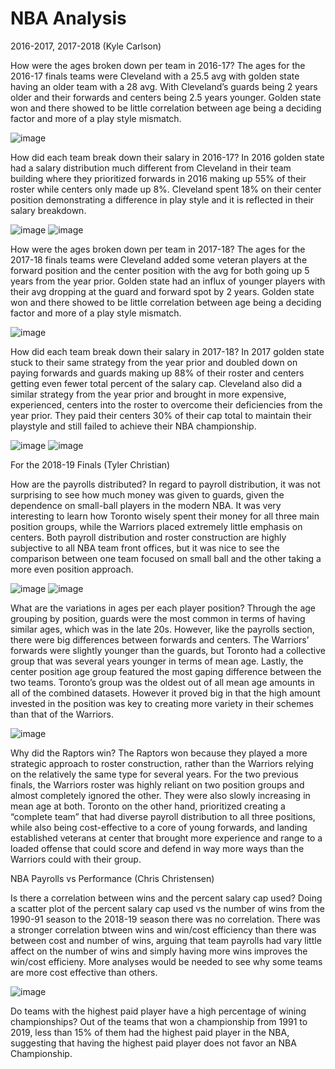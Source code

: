 # NBA Analysis 

2016-2017, 2017-2018 (Kyle Carlson)

How were the ages broken down per team in 2016-17?
The ages for the 2016-17 finals teams were Cleveland with a 25.5 avg with golden state having an older team with a 28 avg. With Cleveland’s guards being 2 years older and their forwards and centers being 2.5 years younger.  Golden state won and there showed to be little correlation between age being a deciding factor and more of a play style mismatch.

![image](https://user-images.githubusercontent.com/83102597/145464207-84a33ae6-de2c-47d6-a4c6-cfaa25f94a83.png)


How did each team break down their salary in 2016-17?
In 2016 golden state had a salary distribution much different from Cleveland in their team building where they prioritized forwards in 2016 making up 55% of their roster while centers only made up 8%. Cleveland spent 18% on their center position demonstrating a difference in play style and it is reflected in their salary breakdown.

![image](https://user-images.githubusercontent.com/83102597/145464142-aaa3c2ea-8add-4d61-8c81-990adf1e6546.png)
![image](https://user-images.githubusercontent.com/83102597/145464163-9fb34af3-0771-4cdb-9f23-485bb7e8cfbc.png)

How were the ages broken down per team in 2017-18?
The ages for the 2017-18 finals teams were Cleveland added some veteran players at the forward position and the center position with the avg for both going up 5 years from the year prior. Golden state had an influx of younger players with their avg dropping at the guard and forward spot by 2 years. Golden state won and there showed to be little correlation between age being a deciding factor and more of a play style mismatch.

![image](https://user-images.githubusercontent.com/83102597/145464256-6e05c4cc-0b45-4d2e-928d-ec1a337009e1.png)

How did each team break down their salary in 2017-18?
In 2017 golden state stuck to their same strategy from the year prior and doubled down on paying forwards and guards making up 88% of their roster and centers getting even fewer total percent of the salary cap. Cleveland also did a similar strategy from the year prior and brought in more expensive, experienced, centers into the roster to overcome their deficiencies from the year prior. They paid their centers 30% of their cap total to maintain their playstyle and still failed to achieve their NBA championship.

![image](https://user-images.githubusercontent.com/83102597/145463989-0e4beb44-83ea-4e5d-9747-ad51c576b8b0.png) 
![image](https://user-images.githubusercontent.com/83102597/145463922-7a697927-d695-40ec-b665-336fc772f9e5.png)

For the 2018-19 Finals (Tyler Christian)

How are the payrolls distributed?
In regard to payroll distribution, it was not surprising to see how much money was given to guards, given the dependence on small-ball players in the modern NBA. It was very interesting to learn how Toronto wisely spent their money for all three main position groups, while the Warriors placed extremely little emphasis on centers. Both payroll distribution and roster construction are highly subjective to all NBA team front offices, but it was nice to see the comparison between one team focused on small ball and the other taking a more even position approach.

![image](https://user-images.githubusercontent.com/83102597/145464528-7f4ade11-c558-40ee-afeb-f1c224859cfe.png)
![image](https://user-images.githubusercontent.com/83102597/145464558-8d3b74cd-9d6c-4018-9426-37535cc3c5ca.png)

What are the variations in ages per each player position?
Through the age grouping by position, guards were the most common in terms of having similar ages, which was in the late 20s. However, like the payrolls section, there were big differences between forwards and centers. The Warriors’ forwards were slightly younger than the guards, but Toronto had a collective group that was several years younger in terms of mean age. Lastly, the center position age group featured the most gaping difference between the two teams. Toronto’s group was the oldest out of all mean age amounts in all of the combined datasets. However it proved big in that the high amount invested in the position was key to creating more variety in their schemes than that of the Warriors.

![image](https://user-images.githubusercontent.com/83102597/145464597-656ddd61-b6d3-46ed-805b-5a43453a63ea.png)

Why did the Raptors win?
The Raptors won because they played a more strategic approach to roster construction, rather than the Warriors relying on the relatively the same type for several years. For the two previous finals, the Warriors roster was highly reliant on two position groups and almost completely ignored the other. They were also slowly increasing in mean age at both. Toronto on the other hand, prioritized creating a “complete team” that had diverse payroll distribution to all three positions, while also being cost-effective to a core of young forwards, and landing established veterans at center that brought more experience and range to a loaded offense that could score and defend in way more ways than the Warriors could with their group.

NBA Payrolls vs Performance (Chris Christensen)

Is there a correlation between wins and the percent salary cap used?
Doing a scatter plot of the percent salary cap used vs the number of wins from the 1990-91 season to the 2018-19 season there was no correlation. There was a stronger correlation btween wins and win/cost efficiency than there was between cost and number of wins, arguing that team payrolls had vary little affect on the number of wins and simply having more wins improves the win/cost efficieny. More analyses would be needed to see why some teams are more cost effective than others.

![image](https://user-images.githubusercontent.com/83102597/145463811-177de28f-baaf-4ea0-a7f4-1dc03822ef89.png)

Do teams with the highest paid player have a high percentage of wining championships?
Out of the teams that won a championship from 1991 to  2019, less than 15% of them had the highest paid player in the NBA, suggesting that having the highest paid player does not favor an NBA Championship.

